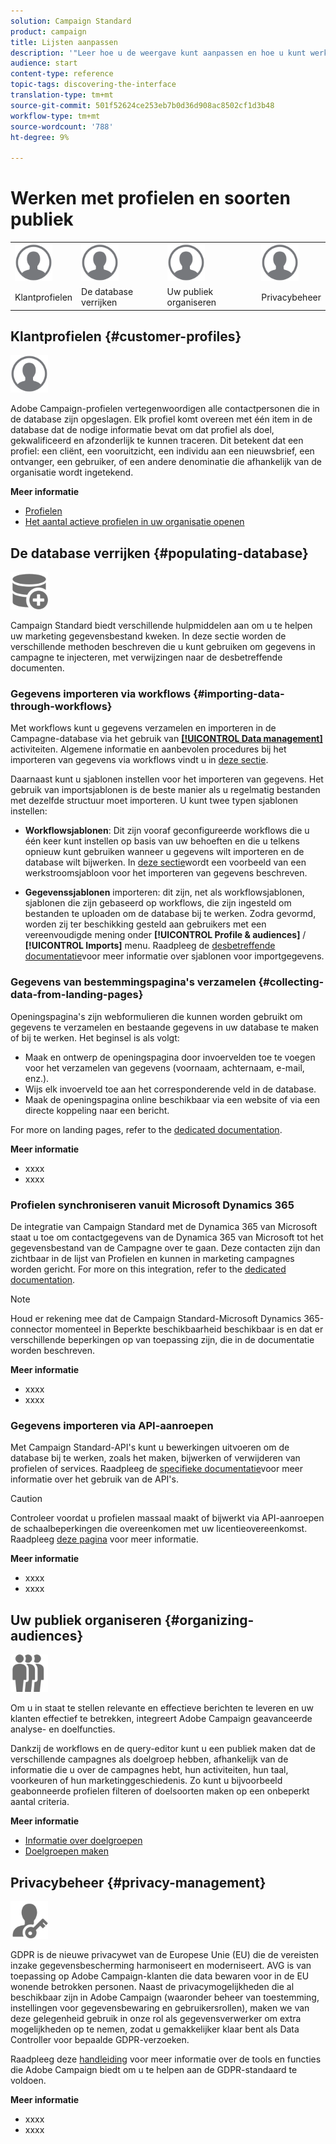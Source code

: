 ```yaml
---
solution: Campaign Standard
product: campaign
title: Lijsten aanpassen
description: '"Leer hoe u de weergave kunt aanpassen en hoe u kunt werken op lijstschermen in Adobe Campaign Standard:elementen sorteren, filteren, verwijderen of dupliceren. De schermen van lijsten tonen elementen van één of verscheidene bepaalde middelen."'
audience: start
content-type: reference
topic-tags: discovering-the-interface
translation-type: tm+mt
source-git-commit: 501f52624ce253eb7b0d36d908ac8502cf1d3b48
workflow-type: tm+mt
source-wordcount: '788'
ht-degree: 9%

---
```



# Werken met profielen en soorten publiek

<table>
<tr>
    <td valign="top">
        <a href="../../start/using/work-with-audiences.md"><img width="60px" alt="voorwaarden" src="assets/icon_profile.svg"/></a>
    </td>
    <td valign="top">
        <a href="../../api/using/creating-a-service.md"><img width="60px" alt="voorwaarden" src="assets/icon_profile.svg"/></a>
    </td>
    <td valign="top">
        <a href="../../api/using/interacting-with-custom-resources.md"><img width="60px" alt="voorwaarden" src="assets/icon_profile.svg"/></a>
    </td>
    <td valign="top">
        <a href="../../api/using/interacting-with-marketing-history.md"><img width="60px" alt="voorwaarden" src="assets/icon_profile.svg"/></a>
    </td>
</tr>
<tr>
<td>Klantprofielen</td>
<td>De database verrijken</td>
<td>Uw publiek organiseren</td>
<td>Privacybeheer</td>
</tr>
</table>

## Klantprofielen {#customer-profiles}

<img width="60px" alt="voorwaarden" src="assets/icon_profile.svg"/>

Adobe Campaign-profielen vertegenwoordigen alle contactpersonen die in de database zijn opgeslagen. Elk profiel komt overeen met één item in de database dat de nodige informatie bevat om dat profiel als doel, gekwalificeerd en afzonderlijk te kunnen traceren. Dit betekent dat een profiel: een cliënt, een vooruitzicht, een individu aan een nieuwsbrief, een ontvanger, een gebruiker, of een andere denominatie die afhankelijk van de organisatie wordt ingetekend.

**Meer informatie**

* [Profielen](../../audiences/using/about-profiles.md)
* [Het aantal actieve profielen in uw organisatie openen](../../audiences/using/active-profiles.md)

## De database verrijken {#populating-database}

<img width="60px" alt="voorwaarden" src="assets/icon_populate.svg"/>

Campaign Standard biedt verschillende hulpmiddelen aan om u te helpen uw marketing gegevensbestand kweken. In deze sectie worden de verschillende methoden beschreven die u kunt gebruiken om gegevens in campagne te injecteren, met verwijzingen naar de desbetreffende documenten.

### Gegevens importeren via workflows {#importing-data-through-workflows}

Met workflows kunt u gegevens verzamelen en importeren in de Campagne-database via het gebruik van [**[!UICONTROL Data management]**](../../automating/using/about-data-management-activities.md) activiteiten. Algemene informatie en aanbevolen procedures bij het importeren van gegevens via workflows vindt u in [deze sectie](../../automating/using/about-data-import-and-export.md).

Daarnaast kunt u sjablonen instellen voor het importeren van gegevens. Het gebruik van importsjablonen is de beste manier als u regelmatig bestanden met dezelfde structuur moet importeren. U kunt twee typen sjablonen instellen:

* **Workflowsjablonen**: Dit zijn vooraf geconfigureerde workflows die u één keer kunt instellen op basis van uw behoeften en die u telkens opnieuw kunt gebruiken wanneer u gegevens wilt importeren en de database wilt bijwerken. In [deze sectie](../../automating/using/creating-import-workflow-templates.md)wordt een voorbeeld van een werkstroomsjabloon voor het importeren van gegevens beschreven.

* **Gegevenssjablonen** importeren: dit zijn, net als workflowsjablonen, sjablonen die zijn gebaseerd op workflows, die zijn ingesteld om bestanden te uploaden om de database bij te werken. Zodra gevormd, worden zij ter beschikking gesteld aan gebruikers met een vereenvoudigde mening onder **[!UICONTROL Profile & audiences]** / **[!UICONTROL Imports]** menu. Raadpleeg de [desbetreffende documentatie](../../automating/using/importing-data-with-import-templates.md)voor meer informatie over sjablonen voor importgegevens.

### Gegevens van bestemmingspagina&#39;s verzamelen {#collecting-data-from-landing-pages}

Openingspagina&#39;s zijn webformulieren die kunnen worden gebruikt om gegevens te verzamelen en bestaande gegevens in uw database te maken of bij te werken. Het beginsel is als volgt:

* Maak en ontwerp de openingspagina door invoervelden toe te voegen voor het verzamelen van gegevens (voornaam, achternaam, e-mail, enz.).
* Wijs elk invoerveld toe aan het corresponderende veld in de database.
* Maak de openingspagina online beschikbaar via een website of via een directe koppeling naar een bericht.

For more on landing pages, refer to the [dedicated documentation](../../channels/using/getting-started-with-landing-pages.md).

**Meer informatie**

* xxxx
* xxxx

### Profielen synchroniseren vanuit Microsoft Dynamics 365

De integratie van Campaign Standard met de Dynamica 365 van Microsoft staat u toe om contactgegevens van de Dynamica 365 van Microsoft tot het gegevensbestand van de Campagne over te gaan.
Deze contacten zijn dan zichtbaar in de lijst van Profielen en kunnen in marketing campagnes worden gericht. For more on this integration, refer to the [dedicated documentation](../../integrating/using/working-with-campaign-standard-and-microsoft-dynamics-365.md).

>[!NOTE]
>
>Houd er rekening mee dat de Campaign Standard-Microsoft Dynamics 365-connector momenteel in Beperkte beschikbaarheid beschikbaar is en dat er verschillende beperkingen op van toepassing zijn, die in de documentatie worden beschreven.

**Meer informatie**

* xxxx
* xxxx

### Gegevens importeren via API-aanroepen

Met Campaign Standard-API&#39;s kunt u bewerkingen uitvoeren om de database bij te werken, zoals het maken, bijwerken of verwijderen van profielen of services. Raadpleeg de [specifieke documentatie](../../api/using/get-started-apis.md)voor meer informatie over het gebruik van de API&#39;s.

>[!CAUTION]
>
>Controleer voordat u profielen massaal maakt of bijwerkt via API-aanroepen de schaalbeperkingen die overeenkomen met uw licentieovereenkomst. Raadpleeg [deze pagina](https://helpx.adobe.com/nl/legal/product-descriptions/campaign-standard.html#ITInfrastructureResourcesbyActiveProfilesTiers) voor meer informatie.

**Meer informatie**

* xxxx
* xxxx

## Uw publiek organiseren {#organizing-audiences}

<img width="60px" alt="voorwaarden" src="assets/icon_audience.svg"/>

Om u in staat te stellen relevante en effectieve berichten te leveren en uw klanten effectief te betrekken, integreert Adobe Campaign geavanceerde analyse- en doelfuncties.

Dankzij de workflows en de query-editor kunt u een publiek maken dat de verschillende campagnes als doelgroep hebben, afhankelijk van de informatie die u over de campagnes hebt, hun activiteiten, hun taal, voorkeuren of hun marketinggeschiedenis. Zo kunt u bijvoorbeeld geabonneerde profielen filteren of doelsoorten maken op een onbeperkt aantal criteria.

**Meer informatie**

* [Informatie over doelgroepen](../../audiences/using/about-audiences.md)
* [Doelgroepen maken](../../audiences/using/creating-audiences.md)

## Privacybeheer {#privacy-management}

<img width="60px" alt="voorwaarden" src="assets/icon_privacy.svg"/>

GDPR is de nieuwe privacywet van de Europese Unie (EU) die de vereisten inzake gegevensbescherming harmoniseert en moderniseert. AVG is van toepassing op Adobe Campaign-klanten die data bewaren voor in de EU wonende betrokken personen. Naast de privacymogelijkheden die al beschikbaar zijn in Adobe Campaign (waaronder beheer van toestemming, instellingen voor gegevensbewaring en gebruikersrollen), maken we van deze gelegenheid gebruik in onze rol als gegevensverwerker om extra mogelijkheden op te nemen, zodat u gemakkelijker klaar bent als Data Controller voor bepaalde GDPR-verzoeken.

Raadpleeg deze [handleiding](https://helpx.adobe.com/nl/campaign/kb/campaign-privacy.html) voor meer informatie over de tools en functies die Adobe Campaign biedt om u te helpen aan de GDPR-standaard te voldoen.

**Meer informatie**

* xxxx
* xxxx